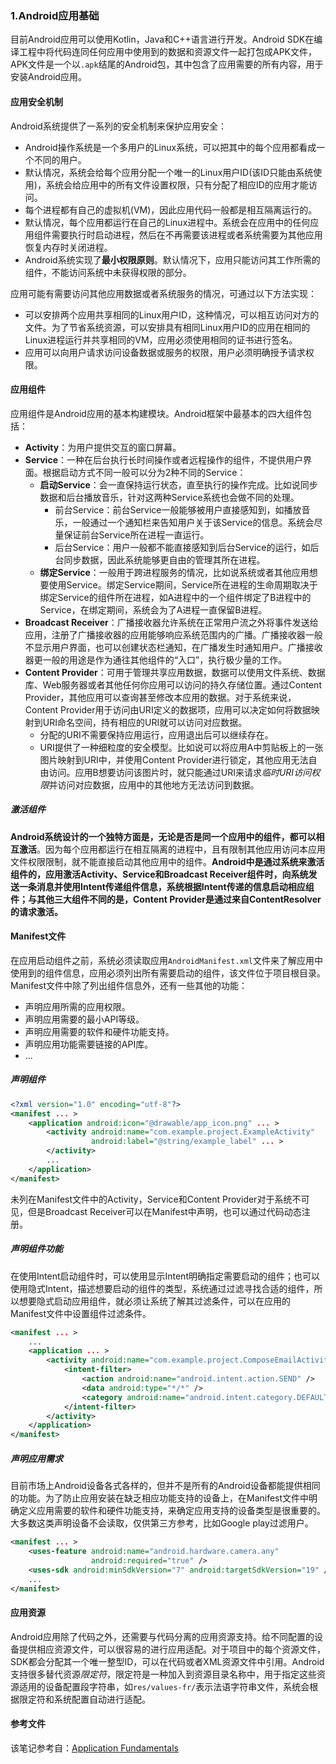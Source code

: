 ### 1.Android应用基础

目前Android应用可以使用Kotlin，Java和C++语言进行开发。Android SDK在编译工程中将代码连同任何应用中使用到的数据和资源文件一起打包成APK文件，APK文件是一个以`.apk`结尾的Android包，其中包含了应用需要的所有内容，用于安装Android应用。

#### 应用安全机制

Android系统提供了一系列的安全机制来保护应用安全：

- Android操作系统是一个多用户的Linux系统，可以把其中的每个应用都看成一个不同的用户。
- 默认情况，系统会给每个应用分配一个唯一的Linux用户ID(该ID只能由系统使用)，系统会给应用中的所有文件设置权限，只有分配了相应ID的应用才能访问。
- 每个进程都有自己的虚拟机(VM)，因此应用代码一般都是相互隔离运行的。
- 默认情况，每个应用都运行在自己的Linux进程中。系统会在应用中的任何应用组件需要执行时启动进程，然后在不再需要该进程或者系统需要为其他应用恢复内存时关闭进程。
- Android系统实现了**最小权限原则**。默认情况下，应用只能访问其工作所需的组件，不能访问系统中未获得权限的部分。

应用可能有需要访问其他应用数据或者系统服务的情况，可通过以下方法实现：

- 可以安排两个应用共享相同的Linux用户ID，这种情况，可以相互访问对方的文件。为了节省系统资源，可以安排具有相同Linux用户ID的应用在相同的Linux进程运行并共享相同的VM，应用必须使用相同的证书进行签名。
- 应用可以向用户请求访问设备数据或服务的权限，用户必须明确授予请求权限。

#### 应用组件

应用组件是Android应用的基本构建模块。Android框架中最基本的四大组件包括：

- **Activity**：为用户提供交互的窗口屏幕。
- **Service**：一种在后台执行长时间操作或者远程操作的组件，不提供用户界面。根据启动方式不同一般可以分为2种不同的Service：
  - **启动Service**：会一直保持运行状态，直至执行的操作完成。比如说同步数据和后台播放音乐，针对这两种Service系统也会做不同的处理。
    - 前台Service：前台Service一般能够被用户直接感知到，如播放音乐，一般通过一个通知栏来告知用户关于该Service的信息。系统会尽量保证前台Service所在进程一直运行。
    - 后台Service：用户一般都不能直接感知到后台Service的运行，如后台同步数据，因此系统能够更自由的管理其所在进程。
  - **绑定Service**：一般用于跨进程服务的情况，比如说系统或者其他应用想要使用Service。绑定Service期间，Service所在进程的生命周期取决于绑定Service的组件所在进程，如A进程中的一个组件绑定了B进程中的Service，在绑定期间，系统会为了A进程一直保留B进程。
- **Broadcast Receiver**：广播接收器允许系统在正常用户流之外将事件发送给应用，注册了广播接收器的应用能够响应系统范围内的广播。广播接收器一般不显示用户界面，也可以创建状态栏通知，在广播发生时通知用户。广播接收器更一般的用途是作为通往其他组件的“入口”，执行极少量的工作。
- **Content Provider**：可用于管理共享应用数据，数据可以使用文件系统、数据库、Web服务器或者其他任何你应用可以访问的持久存储位置。通过Content Provider，其他应用可以查询甚至修改本应用的数据。对于系统来说，Content Provider用于访问由URI定义的数据项，应用可以决定如何将数据映射到URI命名空间，持有相应的URI就可以访问对应数据。
  - 分配的URI不需要保持应用运行，应用退出后可以继续存在。
  - URI提供了一种细粒度的安全模型。比如说可以将应用A中剪贴板上的一张图片映射到URI中，并使用Content Provider进行锁定，其他应用无法自由访问。应用B想要访问该图片时，就只能通过URI来请求*临时URI访问权限*并访问对应数据，应用中的其他地方无法访问到数据。

##### 激活组件

**Android系统设计的一个独特方面是，无论是否是同一个应用中的组件，都可以相互激活**。因为每个应用都运行在相互隔离的进程中，且有限制其他应用访问本应用文件权限限制，就不能直接启动其他应用中的组件。**Android中是通过系统来激活组件的，应用激活Activity、Service和Broadcast Receiver组件时，向系统发送一条消息并使用Intent传递组件信息，系统根据Intent传递的信息启动相应组件；与其他三大组件不同的是，Content Provider是通过来自ContentResolver的请求激活。**

#### Manifest文件

在应用启动组件之前，系统必须读取应用`AndroidManifest.xml`文件来了解应用中使用到的组件信息，应用必须列出所有需要启动的组件，该文件位于项目根目录。Manifest文件中除了列出组件信息外，还有一些其他的功能：

- 声明应用所需的应用权限。
- 声明应用需要的最小API等级。
- 声明应用需要的软件和硬件功能支持。
- 声明应用功能需要链接的API库。
- ...

##### 声明组件

```xml
<?xml version="1.0" encoding="utf-8"?>
<manifest ... >
    <application android:icon="@drawable/app_icon.png" ... >
        <activity android:name="com.example.project.ExampleActivity"
                  android:label="@string/example_label" ... >
        </activity>
        ...
    </application>
</manifest>
```

未列在Manifest文件中的Activity，Service和Content Provider对于系统不可见，但是Broadcast Receiver可以在Manifest中声明，也可以通过代码动态注册。

##### 声明组件功能

在使用Intent启动组件时，可以使用显示Intent明确指定需要启动的组件；也可以使用隐式Intent，描述想要启动的组件的类型，系统通过过滤寻找合适的组件，所以想要隐式启动应用组件，就必须让系统了解其过滤条件，可以在应用的Manifest文件中设置组件过滤条件。

```xml
<manifest ... >
    ...
    <application ... >
        <activity android:name="com.example.project.ComposeEmailActivity">
            <intent-filter>
                <action android:name="android.intent.action.SEND" />
                <data android:type="*/*" />
                <category android:name="android.intent.category.DEFAULT" />
            </intent-filter>
        </activity>
    </application>
</manifest>
```

##### 声明应用需求

目前市场上Android设备各式各样的，但并不是所有的Android设备都能提供相同的功能。为了防止应用安装在缺乏相应功能支持的设备上，在Manifest文件中明确定义应用需要的软件和硬件功能支持，来确定应用支持的设备类型是很重要的。大多数这类声明设备不会读取，仅供第三方参考，比如Google play过滤用户。

```xml
<manifest ... >
    <uses-feature android:name="android.hardware.camera.any"
                  android:required="true" />
    <uses-sdk android:minSdkVersion="7" android:targetSdkVersion="19" />
    ...
</manifest>
```

#### 应用资源

Android应用除了代码之外，还需要与代码分离的应用资源支持。给不同配置的设备提供相应资源文件，可以很容易的进行应用适配。对于项目中的每个资源文件，SDK都会分配其一个唯一整型ID，可以在代码或者XML资源文件中引用。Android支持很多替代资源*限定符*，限定符是一种加入到资源目录名称中，用于指定这些资源适用的设备配置段字符串，如`res/values-fr/`表示法语字符串文件，系统会根据限定符和系统配置自动进行适配。

#### 参考文件

该笔记参考自：[Application Fundamentals](https://developer.android.google.cn/guide/components/fundamentals.html)